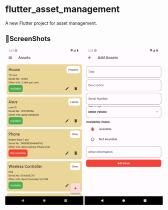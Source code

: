 # flutter_asset_management

A new Flutter project for asset management.

## 📱ScreenShots

<img src="screenshots/screenshot_1.png" height="500em"> 
<img src="screenshots/screenshot_2.png" height="500em">
